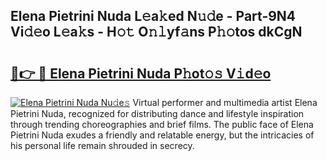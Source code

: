 ## Elena Pietrini Nuda L𝚎a𝚔ed N𝚞𝚍e - Part-9N4 Vi𝚍𝚎o L𝚎a𝚔s - H𝚘𝚝 O𝚗𝚕yf𝚊ns P𝚑𝚘tos dkCgN

# <h2><a href="http://kfcj0d0.oniu.top/?m=Elena+Pietrini+Nuda">🔗👉 🔴 Elena Pietrini Nuda P𝚑ot𝚘𝚜 V𝚒d𝚎o</a></h2>

[![Elena Pietrini Nuda Nu𝚍e𝚜](https://i.imgur.com/0qMVB7G.gif)](http://kfcj0d0.oniu.top/?m=Elena+Pietrini+Nuda)
Virtual performer and multimedia artist Elena Pietrini Nuda, recognized for distributing dance and lifestyle inspiration through trending choreographies and brief films. The public face of Elena Pietrini Nuda exudes a friendly and relatable energy, but the intricacies of his personal life remain shrouded in secrecy.  
